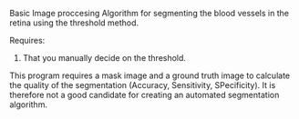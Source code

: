 Basic Image proccesing Algorithm for segmenting the blood vessels in the retina using the threshold method.

Requires:
1) That you manually decide on the threshold.

This program requires a mask image and a ground truth image to calculate the quality of the segmentation (Accuracy, Sensitivity, SPecificity). It is therefore not a good candidate for creating an automated segmentation algorithm.
